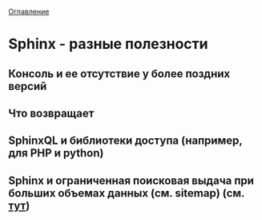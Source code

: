 <a href="README.md">Оглавление</a>

# Sphinx - разные полезности

## Консоль и ее отсутствие у более поздних версий

## Что возвращает

## SphinxQL и библиотеки доступа (например, для PHP и python)

## Sphinx и ограниченная поисковая выдача при больших объемах данных (см. sitemap) (см. [тут](PHPSphinx.md))

